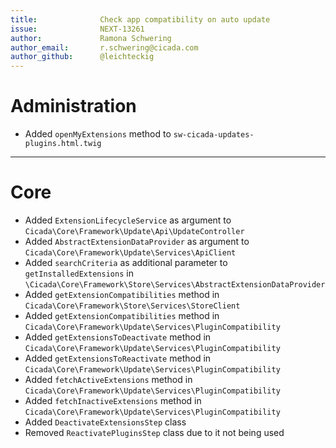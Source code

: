 ```yaml
---
title:              Check app compatibility on auto update
issue:              NEXT-13261
author:             Ramona Schwering
author_email:       r.schwering@cicada.com
author_github:      @leichteckig
---
```

# Administration
* Added `openMyExtensions` method to `sw-cicada-updates-plugins.html.twig`
___
# Core
* Added `ExtensionLifecycleService` as argument to `Cicada\Core\Framework\Update\Api\UpdateController`
* Added `AbstractExtensionDataProvider` as argument to `Cicada\Core\Framework\Update\Services\ApiClient`
* Added `searchCriteria` as additional parameter to `getInstalledExtensions` in `\Cicada\Core\Framework\Store\Services\AbstractExtensionDataProvider`
* Added `getExtensionCompatibilities` method in `Cicada\Core\Framework\Store\Services\StoreClient` 
* Added `getExtensionCompatibilities` method in `Cicada\Core\Framework\Update\Services\PluginCompatibility` 
* Added `getExtensionsToDeactivate` method in `Cicada\Core\Framework\Update\Services\PluginCompatibility`
* Added `getExtensionsToReactivate` method in `Cicada\Core\Framework\Update\Services\PluginCompatibility`
* Added `fetchActiveExtensions` method in `Cicada\Core\Framework\Update\Services\PluginCompatibility`
* Added `fetchInactiveExtensions` method in `Cicada\Core\Framework\Update\Services\PluginCompatibility`
* Added `DeactivateExtensionsStep` class
* Removed `ReactivatePluginsStep` class due to it not being used

